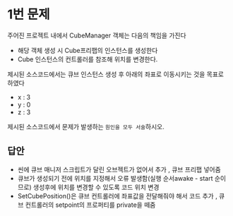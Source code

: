 # 1번 문제

주어진 프로젝트 내에서 CubeManager 객체는 다음의 책임을 가진다
- 해당 객체 생성 시 Cube프리팹의 인스턴스를 생성한다
- Cube 인스턴스의 컨트롤러를 참조해 위치를 변경한다.

제시된 소스코드에서는 큐브 인스턴스 생성 후 아래의 좌표로 이동시키는 것을 목표로 하였다
- x : 3
- y : 0
- z : 3

제시된 소스코드에서 문제가 발생하는 `원인을 모두 서술`하시오.

## 답안
-  씬에 큐브 매니저 스크립트가 달린 오브젝트가 없어서 추가 , 큐브 프리팹 넣어줌
-  큐브가 생성되기 전에 위치를 지정해서 오류 발생함(실행 순서awake - start 순이므로)  생성후에 위치를 변경할 수 있도록 코드 위치 변경
-  SetCubePosition()은 큐브 컨트롤러에 좌표값을 전달해줘야 해서 코드 추가 , 큐브 컨트롤러의 setpoint의 프로퍼티를 private을 떼줌
